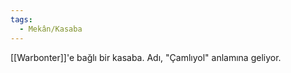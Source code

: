```yaml
---  
tags:  
  - Mekân/Kasaba  
---  
```

  
[[Warbonter]]'e bağlı bir kasaba. Adı, "Çamlıyol" anlamına geliyor.
